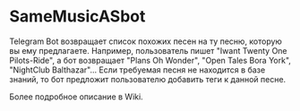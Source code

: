 # SameMusicASbot
Telegram Bot возвращает список похожих песен на ту песню, которую вы ему предлагаете. 
Например, пользователь пишет "Iwant Twenty One Pilots-Ride", а бот возвращает "Plans Oh Wonder", "Open Tales Bora York", "NightClub Balthazar"...
Если требуемая песня не находится в базе знаний, то бот предложит пользователю добавить теги к данной песне.    
  
Более подробное описание в Wiki.
